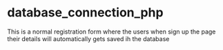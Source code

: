 # database_connection_php
This is a normal registration form where the users when sign up the page their details will automatically gets saved ih the database
